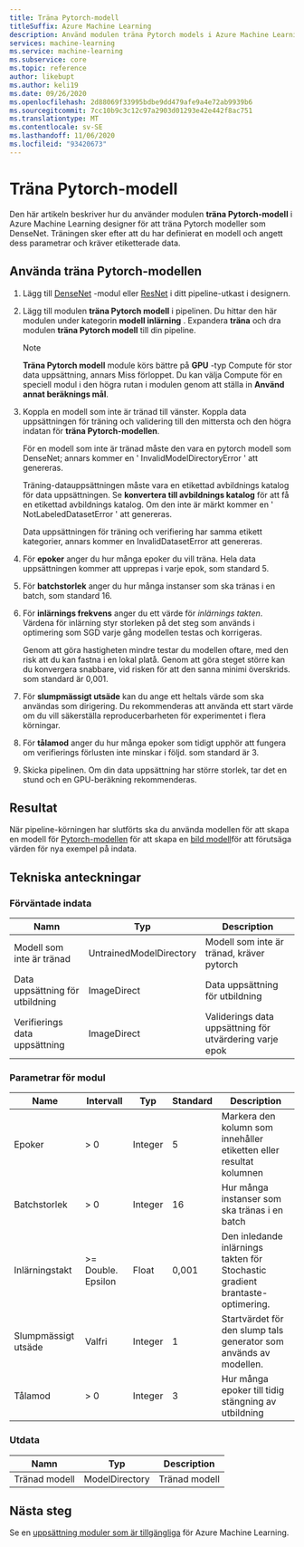 ```yaml
---
title: Träna Pytorch-modell
titleSuffix: Azure Machine Learning
description: Använd modulen träna Pytorch models i Azure Machine Learning designer för att träna modeller från grunden eller finjustera befintliga modeller.
services: machine-learning
ms.service: machine-learning
ms.subservice: core
ms.topic: reference
author: likebupt
ms.author: keli19
ms.date: 09/26/2020
ms.openlocfilehash: 2d88069f33995bdbe9dd479afe9a4e72ab9939b6
ms.sourcegitcommit: 7cc10b9c3c12c97a2903d01293e42e442f8ac751
ms.translationtype: MT
ms.contentlocale: sv-SE
ms.lasthandoff: 11/06/2020
ms.locfileid: "93420673"
---
```

# <a name="train-pytorch-model"></a>Träna Pytorch-modell

Den här artikeln beskriver hur du använder modulen **träna Pytorch-modell** i Azure Machine Learning designer för att träna Pytorch modeller som DenseNet. Träningen sker efter att du har definierat en modell och angett dess parametrar och kräver etiketterade data. 

## <a name="how-to-use-train-pytorch-model"></a>Använda träna Pytorch-modellen 

1. Lägg till [DenseNet](densenet.md) -modul eller [ResNet](resnet.md) i ditt pipeline-utkast i designern.

2. Lägg till modulen **träna Pytorch modell** i pipelinen. Du hittar den här modulen under kategorin **modell inlärning** . Expandera **träna** och dra modulen **träna Pytorch modell** till din pipeline.

   > [!NOTE]
   > **Träna Pytorch modell** module körs bättre på **GPU** -typ Compute för stor data uppsättning, annars Miss förloppet. Du kan välja Compute för en speciell modul i den högra rutan i modulen genom att ställa in **Använd annat beräknings mål**.

3.  Koppla en modell som inte är tränad till vänster. Koppla data uppsättningen för träning och validering till den mittersta och den högra indatan för **träna Pytorch-modellen**.

    För en modell som inte är tränad måste den vara en pytorch modell som DenseNet; annars kommer en ' InvalidModelDirectoryError ' att genereras.

    Träning-datauppsättningen måste vara en etikettad avbildnings katalog för data uppsättningen. Se **konvertera till avbildnings katalog** för att få en etikettad avbildnings katalog. Om den inte är märkt kommer en ' NotLabeledDatasetError ' att genereras.

    Data uppsättningen för träning och verifiering har samma etikett kategorier, annars kommer en InvalidDatasetError att genereras.

4.  För **epoker** anger du hur många epoker du vill träna. Hela data uppsättningen kommer att upprepas i varje epok, som standard 5.

5.  För **batchstorlek** anger du hur många instanser som ska tränas i en batch, som standard 16.

6.  För **inlärnings frekvens** anger du ett värde för *inlärnings takten*. Värdena för inlärning styr storleken på det steg som används i optimering som SGD varje gång modellen testas och korrigeras.

    Genom att göra hastigheten mindre testar du modellen oftare, med den risk att du kan fastna i en lokal platå. Genom att göra steget större kan du konvergera snabbare, vid risken för att den sanna minimi överskrids. som standard är 0,001.

7.  För **slumpmässigt utsäde** kan du ange ett heltals värde som ska användas som dirigering. Du rekommenderas att använda ett start värde om du vill säkerställa reproducerbarheten för experimentet i flera körningar.

8.  För **tålamod** anger du hur många epoker som tidigt upphör att fungera om verifierings förlusten inte minskar i följd. som standard är 3.

9.  Skicka pipelinen. Om din data uppsättning har större storlek, tar det en stund och en GPU-beräkning rekommenderas.

## <a name="results"></a>Resultat

När pipeline-körningen har slutförts ska du använda modellen för att skapa en modell för [Pytorch-modellen](train-pytorch-model.md) för att skapa en [bild modell](score-image-model.md)för att förutsäga värden för nya exempel på indata.

## <a name="technical-notes"></a>Tekniska anteckningar
###  <a name="expected-inputs"></a>Förväntade indata  

| Namn               | Typ                    | Description                              |
| ------------------ | ----------------------- | ---------------------------------------- |
| Modell som inte är tränad    | UntrainedModelDirectory | Modell som inte är tränad, kräver pytorch         |
| Data uppsättning för utbildning   | ImageDirect          | Data uppsättning för utbildning                         |
| Verifierings data uppsättning | ImageDirect          | Validerings data uppsättning för utvärdering varje epok |

###  <a name="module-parameters"></a>Parametrar för modul  

| Name          | Intervall            | Typ    | Standard | Description                              |
| ------------- | ---------------- | ------- | ------- | ---------------------------------------- |
| Epoker        | > 0               | Integer | 5       | Markera den kolumn som innehåller etiketten eller resultat kolumnen |
| Batchstorlek    | > 0               | Integer | 16      | Hur många instanser som ska tränas i en batch   |
| Inlärningstakt | >= Double. Epsilon | Float   | 0,001   | Den inledande inlärnings takten för Stochastic gradient brantaste-optimering. |
| Slumpmässigt utsäde   | Valfri              | Integer | 1       | Startvärdet för den slump tals generator som används av modellen. |
| Tålamod      | > 0               | Integer | 3       | Hur många epoker till tidig stängning av utbildning   |

###  <a name="outputs"></a>Utdata  

| Namn          | Typ           | Description   |
| ------------- | -------------- | ------------- |
| Tränad modell | ModelDirectory | Tränad modell |

## <a name="next-steps"></a>Nästa steg

Se en [uppsättning moduler som är tillgängliga](module-reference.md) för Azure Machine Learning. 



